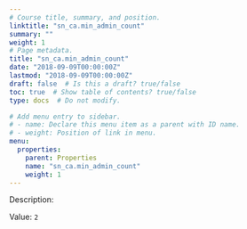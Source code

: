 ```yaml
---
# Course title, summary, and position.
linktitle: "sn_ca.min_admin_count"
summary: ""
weight: 1
# Page metadata.
title: "sn_ca.min_admin_count"
date: "2018-09-09T00:00:00Z"
lastmod: "2018-09-09T00:00:00Z"
draft: false  # Is this a draft? true/false
toc: true  # Show table of contents? true/false
type: docs  # Do not modify.

# Add menu entry to sidebar.
# - name: Declare this menu item as a parent with ID name.
# - weight: Position of link in menu.
menu:
  properties:
    parent: Properties
    name: "sn_ca.min_admin_count"
    weight: 1
---
```


Description: 


Value: `2`